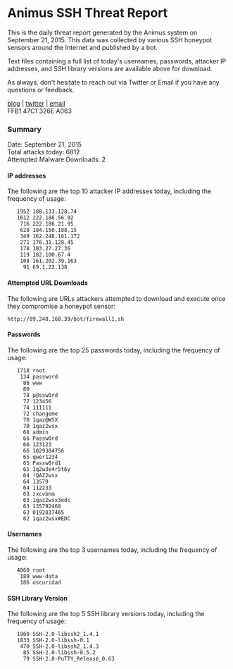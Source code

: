# Animus SSH Threat Report

This is the daily threat report generated by the Animus system on September 21, 2015. This data was collected by various SSH honeypot sensors around the Internet and published by a bot.  

Text files containing a full list of today's usernames, passwords, attacker IP addresses, and SSH library versions are available above for download.  

As always, don't hesitate to reach out via Twitter or Email if you have any questions or feedback.  

[blog](http://morris.guru) | [twitter](https://twitter.com/andrew___morris) | [email](mailto:andrew@morris.guru)  
FFB1 47C1 326E A063  

### Summary

Date: September 21, 2015  
Total attacks today: 6812  
Attempted Malware Downloads: 2 

#### IP addresses
The following are the top 10 attacker IP addresses today, including the frequency of usage:
```
   1952 188.133.128.74
   1612 222.186.56.92
    716 222.186.21.95
    628 184.150.188.15
    349 162.248.161.172
    271 176.31.128.45
    178 103.27.27.36
    119 182.100.67.4
    108 161.202.39.163
     91 69.1.22.138
```

#### Attempted URL Downloads
The following are URLs attackers attempted to download and execute once they compromise a honeypot sensor:
```
http://89.248.168.39/bot/firewall1.sh
```

#### Passwords
The following are the top 25 passwords today, including the frequency of usage:
```
   1718 root
    134 password
     86 www
     80 
     78 p@ssw0rd
     77 123456
     74 111111
     72 changeme
     70 1qaz@WSX
     70 1qaz2wsx
     68 admin
     66 Passw0rd
     66 123123
     66 1029384756
     65 qwer1234
     65 Passw0rd1
     65 1q2w3e4r5t6y
     64 !QAZ2wsx
     64 13579
     64 112233
     63 zxcvbnm
     63 1qaz2wsx3edc
     63 135792468
     63 0192837465
     62 1qaz2wsx#EDC
```

#### Usernames
The following are the top 3 usernames today, including the frequency of usage:
```
   4060 root
    189 www-data
    186 oscuridad
```

#### SSH Library Version
The following are the top 5 SSH library versions today, including the frequency of usage:
```
   1960 SSH-2.0-libssh2_1.4.1
   1833 SSH-2.0-libssh-0.1
    470 SSH-2.0-libssh2_1.4.3
     85 SSH-2.0-libssh-0.5.2
     79 SSH-2.0-PuTTY_Release_0.63
```
